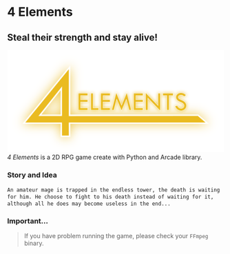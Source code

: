 # **4 Elements**
## **Steal their strength and stay alive!**
![menu](images/logo.png)
_4 Elements_ is a 2D RPG game create with Python and Arcade library.

### **Story and Idea**
    An amateur mage is trapped in the endless tower, the death is waiting for him. He choose to fight to his death instead of waiting for it, although all he does may become useless in the end...

### Important...


> If you have problem running the game, please check your `FFmpeg` binary.